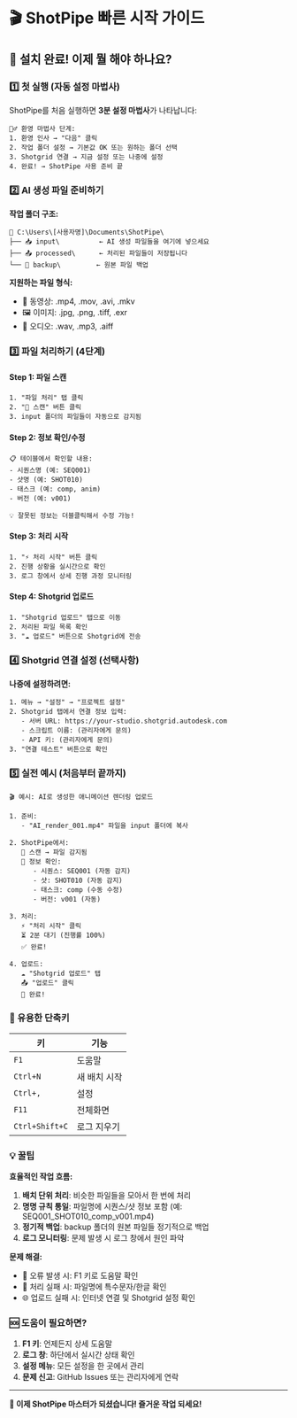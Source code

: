 # 🎬 ShotPipe 빠른 시작 가이드

## 🚀 설치 완료! 이제 뭘 해야 하나요?

### 1️⃣ 첫 실행 (자동 설정 마법사)

ShotPipe를 처음 실행하면 **3분 설정 마법사**가 나타납니다:

```
🧙‍♂️ 환영 마법사 단계:
1. 환영 인사 → "다음" 클릭
2. 작업 폴더 설정 → 기본값 OK 또는 원하는 폴더 선택
3. Shotgrid 연결 → 지금 설정 또는 나중에 설정
4. 완료! → ShotPipe 사용 준비 끝
```

### 2️⃣ AI 생성 파일 준비하기

**작업 폴더 구조:**
```
📁 C:\Users\[사용자명]\Documents\ShotPipe\
├── 📥 input\          ← AI 생성 파일들을 여기에 넣으세요
├── 📤 processed\      ← 처리된 파일들이 저장됩니다
└── 💾 backup\         ← 원본 파일 백업
```

**지원하는 파일 형식:**
- 🎥 동영상: .mp4, .mov, .avi, .mkv
- 🖼️ 이미지: .jpg, .png, .tiff, .exr
- 🎵 오디오: .wav, .mp3, .aiff

### 3️⃣ 파일 처리하기 (4단계)

#### Step 1: 파일 스캔
```
1. "파일 처리" 탭 클릭
2. "📁 스캔" 버튼 클릭
3. input 폴더의 파일들이 자동으로 감지됨
```

#### Step 2: 정보 확인/수정
```
📋 테이블에서 확인할 내용:
- 시퀀스명 (예: SEQ001)
- 샷명 (예: SHOT010)
- 태스크 (예: comp, anim)
- 버전 (예: v001)

💡 잘못된 정보는 더블클릭해서 수정 가능!
```

#### Step 3: 처리 시작
```
1. "⚡ 처리 시작" 버튼 클릭
2. 진행 상황을 실시간으로 확인
3. 로그 창에서 상세 진행 과정 모니터링
```

#### Step 4: Shotgrid 업로드
```
1. "Shotgrid 업로드" 탭으로 이동
2. 처리된 파일 목록 확인
3. "☁️ 업로드" 버튼으로 Shotgrid에 전송
```

### 4️⃣ Shotgrid 연결 설정 (선택사항)

**나중에 설정하려면:**
```
1. 메뉴 → "설정" → "프로젝트 설정"
2. Shotgrid 탭에서 연결 정보 입력:
   - 서버 URL: https://your-studio.shotgrid.autodesk.com
   - 스크립트 이름: (관리자에게 문의)
   - API 키: (관리자에게 문의)
3. "연결 테스트" 버튼으로 확인
```

### 5️⃣ 실전 예시 (처음부터 끝까지)

```
🎬 예시: AI로 생성한 애니메이션 렌더링 업로드

1. 준비:
   - "AI_render_001.mp4" 파일을 input 폴더에 복사

2. ShotPipe에서:
   📁 스캔 → 파일 감지됨
   📝 정보 확인:
      - 시퀀스: SEQ001 (자동 감지)
      - 샷: SHOT010 (자동 감지)
      - 태스크: comp (수동 수정)
      - 버전: v001 (자동)
   
3. 처리:
   ⚡ "처리 시작" 클릭
   ⏳ 2분 대기 (진행률 100%)
   ✅ 완료!

4. 업로드:
   ☁️ "Shotgrid 업로드" 탭
   📤 "업로드" 클릭
   🎉 완료!
```

### 🔧 유용한 단축키

| 키 | 기능 |
|---|---|
| `F1` | 도움말 |
| `Ctrl+N` | 새 배치 시작 |
| `Ctrl+,` | 설정 |
| `F11` | 전체화면 |
| `Ctrl+Shift+C` | 로그 지우기 |

### 💡 꿀팁

**효율적인 작업 흐름:**
1. **배치 단위 처리**: 비슷한 파일들을 모아서 한 번에 처리
2. **명명 규칙 통일**: 파일명에 시퀀스/샷 정보 포함 (예: SEQ001_SHOT010_comp_v001.mp4)
3. **정기적 백업**: backup 폴더의 원본 파일들 정기적으로 백업
4. **로그 모니터링**: 문제 발생 시 로그 창에서 원인 파악

**문제 해결:**
- 🐛 오류 발생 시: F1 키로 도움말 확인
- 🔄 처리 실패 시: 파일명에 특수문자/한글 확인
- 🌐 업로드 실패 시: 인터넷 연결 및 Shotgrid 설정 확인

### 🆘 도움이 필요하면?

1. **F1 키**: 언제든지 상세 도움말
2. **로그 창**: 하단에서 실시간 상태 확인
3. **설정 메뉴**: 모든 설정을 한 곳에서 관리
4. **문제 신고**: GitHub Issues 또는 관리자에게 연락

---

**🎉 이제 ShotPipe 마스터가 되셨습니다! 즐거운 작업 되세요!**